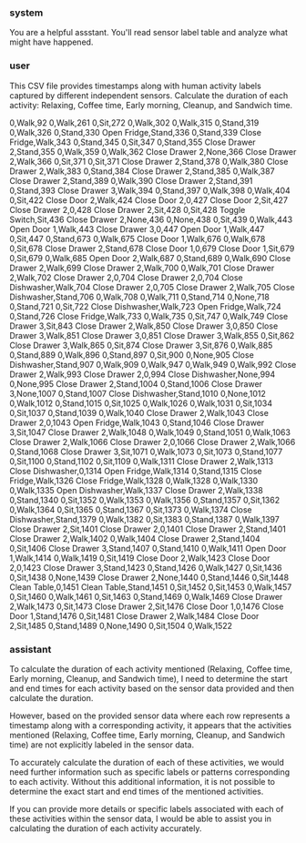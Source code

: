 ### system
You are a helpful assstant. You'll read sensor label table and analyze what might have happened.
### user

This CSV file provides timestamps along with human activity labels captured by different independent sensors.
Calculate the duration of each activity: Relaxing, Coffee time, Early morning, Cleanup, and Sandwich time.
    
0,Walk,92
0,Walk,261
0,Sit,272
0,Walk,302
0,Walk,315
0,Stand,319
0,Walk,326
0,Stand,330
Open Fridge,Stand,336
0,Stand,339
Close Fridge,Walk,343
0,Stand,345
0,Sit,347
0,Stand,355
Close Drawer 2,Stand,355
0,Walk,359
0,Walk,362
Close Drawer 2,None,366
Close Drawer 2,Walk,366
0,Sit,371
0,Sit,371
Close Drawer 2,Stand,378
0,Walk,380
Close Drawer 2,Walk,383
0,Stand,384
Close Drawer 2,Stand,385
0,Walk,387
Close Drawer 2,Stand,389
0,Walk,390
Close Drawer 2,Stand,391
0,Stand,393
Close Drawer 3,Walk,394
0,Stand,397
0,Walk,398
0,Walk,404
0,Sit,422
Close Door 2,Walk,424
Close Door 2,0,427
Close Door 2,Sit,427
Close Drawer 2,0,428
Close Drawer 2,Sit,428
0,Sit,428
Toggle Switch,Sit,436
Close Drawer 2,None,436
0,None,438
0,Sit,439
0,Walk,443
Open Door 1,Walk,443
Close Drawer 3,0,447
Open Door 1,Walk,447
0,Sit,447
0,Stand,673
0,Walk,675
Close Door 1,Walk,676
0,Walk,678
0,Sit,678
Close Drawer 2,Stand,678
Close Door 1,0,679
Close Door 1,Sit,679
0,Sit,679
0,Walk,685
Open Door 2,Walk,687
0,Stand,689
0,Walk,690
Close Drawer 2,Walk,699
Close Drawer 2,Walk,700
0,Walk,701
Close Drawer 2,Walk,702
Close Drawer 2,0,704
Close Drawer 2,0,704
Close Dishwasher,Walk,704
Close Drawer 2,0,705
Close Drawer 2,Walk,705
Close Dishwasher,Stand,706
0,Walk,708
0,Walk,711
0,Stand,714
0,None,718
0,Stand,721
0,Sit,722
Close Dishwasher,Walk,723
Open Fridge,Walk,724
0,Stand,726
Close Fridge,Walk,733
0,Walk,735
0,Sit,747
0,Walk,749
Close Drawer 3,Sit,843
Close Drawer 2,Walk,850
Close Drawer 3,0,850
Close Drawer 3,Walk,851
Close Drawer 3,0,851
Close Drawer 3,Walk,855
0,Sit,862
Close Drawer 3,Walk,865
0,Sit,874
Close Drawer 3,Sit,876
0,Walk,885
0,Stand,889
0,Walk,896
0,Stand,897
0,Sit,900
0,None,905
Close Dishwasher,Stand,907
0,Walk,909
0,Walk,947
0,Walk,949
0,Walk,992
Close Drawer 2,Walk,993
Close Drawer 2,0,994
Close Dishwasher,None,994
0,None,995
Close Drawer 2,Stand,1004
0,Stand,1006
Close Drawer 3,None,1007
0,Stand,1007
Close Dishwasher,Stand,1010
0,None,1012
0,Walk,1012
0,Stand,1015
0,Sit,1025
0,Walk,1026
0,Walk,1031
0,Sit,1034
0,Sit,1037
0,Stand,1039
0,Walk,1040
Close Drawer 2,Walk,1043
Close Drawer 2,0,1043
Open Fridge,Walk,1043
0,Stand,1046
Close Drawer 3,Sit,1047
Close Drawer 2,Walk,1048
0,Walk,1049
0,Stand,1051
0,Walk,1063
Close Drawer 2,Walk,1066
Close Drawer 2,0,1066
Close Drawer 2,Walk,1066
0,Stand,1068
Close Drawer 3,Sit,1071
0,Walk,1073
0,Sit,1073
0,Stand,1077
0,Sit,1100
0,Stand,1102
0,Sit,1109
0,Walk,1311
Close Drawer 2,Walk,1313
Close Dishwasher,0,1314
Open Fridge,Walk,1314
0,Stand,1315
Close Fridge,Walk,1326
Close Fridge,Walk,1328
0,Walk,1328
0,Walk,1330
0,Walk,1335
Open Dishwasher,Walk,1337
Close Drawer 2,Walk,1338
0,Stand,1340
0,Sit,1352
0,Walk,1353
0,Walk,1356
0,Stand,1357
0,Sit,1362
0,Walk,1364
0,Sit,1365
0,Stand,1367
0,Sit,1373
0,Walk,1374
Close Dishwasher,Stand,1379
0,Walk,1382
0,Sit,1383
0,Stand,1387
0,Walk,1397
Close Drawer 2,Sit,1401
Close Drawer 2,0,1401
Close Drawer 2,Stand,1401
Close Drawer 2,Walk,1402
0,Walk,1404
Close Drawer 2,Stand,1404
0,Sit,1406
Close Drawer 3,Stand,1407
0,Stand,1410
0,Walk,1411
Open Door 1,Walk,1414
0,Walk,1419
0,Sit,1419
Close Door 2,Walk,1423
Close Door 2,0,1423
Close Drawer 3,Stand,1423
0,Stand,1426
0,Walk,1427
0,Sit,1436
0,Sit,1438
0,None,1439
Close Drawer 2,None,1440
0,Stand,1446
0,Sit,1448
Clean Table,0,1451
Clean Table,Stand,1451
0,Sit,1452
0,Sit,1453
0,Walk,1457
0,Sit,1460
0,Walk,1461
0,Sit,1463
0,Stand,1469
0,Walk,1469
Close Drawer 2,Walk,1473
0,Sit,1473
Close Drawer 2,Sit,1476
Close Door 1,0,1476
Close Door 1,Stand,1476
0,Sit,1481
Close Drawer 2,Walk,1484
Close Door 2,Sit,1485
0,Stand,1489
0,None,1490
0,Sit,1504
0,Walk,1522

### assistant
To calculate the duration of each activity mentioned (Relaxing, Coffee time, Early morning, Cleanup, and Sandwich time), I need to determine the start and end times for each activity based on the sensor data provided and then calculate the duration.

However, based on the provided sensor data where each row represents a timestamp along with a corresponding activity, it appears that the activities mentioned (Relaxing, Coffee time, Early morning, Cleanup, and Sandwich time) are not explicitly labeled in the sensor data.

To accurately calculate the duration of each of these activities, we would need further information such as specific labels or patterns corresponding to each activity. Without this additional information, it is not possible to determine the exact start and end times of the mentioned activities.

If you can provide more details or specific labels associated with each of these activities within the sensor data, I would be able to assist you in calculating the duration of each activity accurately.
